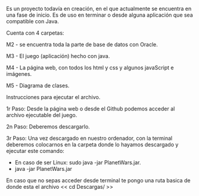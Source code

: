 Es un proyecto todavía en creación, en el que actualmente se encuentra en una fase de inicio. Es de uso en terminar o desde alguna aplicación que sea compatible con Java. 

Cuenta con 4 carpetas:
 
M2 - se encuentra toda la parte de base de datos con Oracle. 

M3 - El juego (aplicación) hecho con java. 

M4 - La página web, con todos los html y css y algunos javaScript e imágenes. 

M5 - Diagrama de clases.

Instrucciones para ejecutar el archivo. 

1r Paso: Desde la página web o desde el Github podemos acceder al archivo ejecutable del juego.

2n Paso: Deberemos descargarlo.

3r Paso: Una vez descargado en nuestro ordenador, con la terminal deberemos colocarnos en la carpeta donde lo hayamos descargado y ejecutar este comando:
- En caso de ser Linux: sudo java -jar PlanetWars.jar.
- java -jar PlanetWars.jar

En caso que no sepas acceder desde terminal te pongo una ruta basica de donde esta el archivo 
<< cd Descargas/ >>


